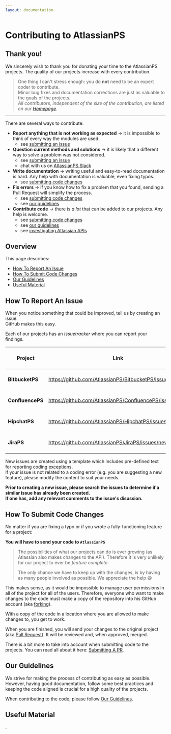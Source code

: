 ```yaml
---
layout: documentation
---
```

# Contributing to AtlassianPS

## Thank you!

We sincerely wish to thank you for donating your time to the AtlassianPS projects.
The quality of our projects increase with every contribution.

> One thing I can't stress enough:
> you do **not** need to be an expert coder to contribute.  
> Minor bug fixes and documentation corrections are just as valuable to the goals of the projects.  
> _All contributors, independent of the size of the contribution, are listed on our [Homepage](https://atlassianps.org/#people)._

---

There are several ways to contribute:

* **Report anything that is not working as expected** → it is impossible to think of every way the modules are used.
  * see [submitting an issue]
* **Question current methods and solutions** → it is likely that a different way to solve a problem was not considered.
  * see [submitting an issue]
  * chat with us on [AtlassianPS.Slack]
* **Write documentation** → writing useful and easy-to-read documentation is hard.  Any help with documentation is valuable, even fixing typos.
  * see [submitting code changes]
* **Fix errors** → if you know how to fix a problem that you found, sending a Pull Request will simplify the process.
  * see [submitting code changes]
  * see [our guidelines]
* **Contribute code** → there is _a lot_ that can be added to our projects. Any help is welcome.
  * see [submitting code changes]
  * see [our guidelines]
  * see [investigating Atlassian APIs]

## Overview

This page describes:

* [How To Report An Issue](#how-to-report-an-issue)
* [How To Submit Code Changes](#how-to-submit-code-changes)
* [Our Guidelines](#our-guidelines)
* [Useful Material](#useful-material)

## How To Report An Issue

When you notice something that could be improved,
tell us by creating an issue.  
GitHub makes this easy.

Each of our projects has an _Issuetracker_ where you can report your findings.

|Project|Link|# of open issues|
|-------|----|----------------|
|**BitbucketPS**|<https://github.com/AtlassianPS/BitbucketPS/issues/new>|[![Open Issues](https://img.shields.io/github/issues-raw/AtlassianPS/BitbucketPS.svg?maxAge=2592000)](https://github.com/AtlassianPS/BitbucketPS/issues)|
|**ConfluencePS**|<https://github.com/AtlassianPS/ConfluencePS/issues/new>|[![Open Issues](https://img.shields.io/github/issues-raw/AtlassianPS/ConfluencePS.svg?maxAge=2592000)](https://github.com/AtlassianPS/ConfluencePS/issues)|
|**HipchatPS**|<https://github.com/AtlassianPS/HipchatPS/issues/new>|[![Open Issues](https://img.shields.io/github/issues-raw/AtlassianPS/HipchatPSPS.svg?maxAge=2592000)](https://github.com/AtlassianPS/HipchatPS/issues)|
|**JiraPS**|<https://github.com/AtlassianPS/JiraPS/issues/new>|[![Open Issues](https://img.shields.io/github/issues-raw/AtlassianPS/JiraPS.svg?maxAge=2592000)](https://github.com/AtlassianPS/JiraPS/issues)|

New issues are created using a template which includes pre-defined text for reporting coding exceptions.  
If your issue is not related to a coding error (e.g. you are suggesting a new feature), please modify the content to suit your needs.

**Prior to creating a new issue, please search the issues to determine if a similar issue has already been created.**  
**If one has, add any relevant comments to the issue's disussion.**

## How To Submit Code Changes

No matter if you are fixing a typo or if you wrote a fully-functioning feature for a project:

**You will have to send your code to `AtlassianPS`**

> The possibilities of what our projects can do is ever growing (as Atlassian also makes changes to the API).
> Therefore it is very unlikely for our project to ever be _feature complete_.  
>
> The only chance we have to keep up with the changes, is by having as many people involved as possible.
> We appreciate the help :satisfied:

This makes sense, as it would be impossible to manage user permissions in all of the project for all of the users.
Therefore, everyone who want to make changes to the code must make a copy of the repository into his GitHub account (aka [forking](https://help.github.com/articles/fork-a-repo/)).

With a copy of the code in a location where you are allowed to make changes to, you get to work.

When you are finished, you will send your changes to the original project (aka [Pull Request](https://help.github.com/articles/about-pull-requests/)).
It will be reviewed and, when approved, merged.

There is a bit more to take into account when submitting code to the projects.
You can read all about it here: [Submitting A PR].

## Our Guidelines

We strive for making the process of contributing as easy as possible.
However, having good documentation, follow some best practices and keeping the code aligned is crucial for a high quality of the projects.

When contributing to the code, please follow [Our Guidelines](our-guidelines.html).

## Useful Material

.

<!-- reference-style links -->
  [AtlassianPS.Slack]: <https://atlassianps.org/slack/>
  [submitting an issue]: <#how-to-report-an-issue>
  [submitting code changes]: <#how-to-submit-code-changes>
  [our guidelines]: <#our-guidelines>
  [investigating Atlassian APIs]: <#todo>
  [Submitting A PR]: <submitting-a-pr.html>
